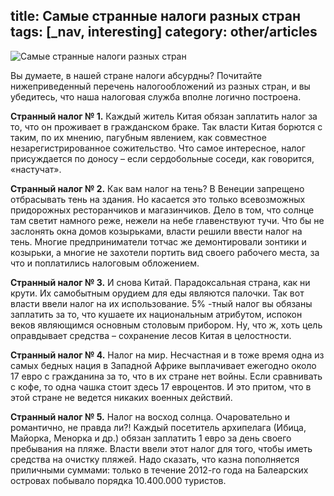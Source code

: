 title: Самые странные налоги разных стран
tags: [_nav, interesting]
category: other/articles
---

![Самые странные налоги разных стран](/img/content/articles/article19.jpg)

Вы думаете, в нашей стране налоги абсурдны? Почитайте нижеприведенный перечень налогообложений из разных стран, и вы убедитесь, что наша налоговая служба вполне логично построена. 


**Странный налог № 1.** Каждый житель Китая обязан заплатить налог за то, что он проживает в гражданском браке. Так власти Китая борются с таким, по их мнению, пагубным явлением, как совместное незарегистрированное сожительство. Что самое интересное, налог присуждается по доносу – если сердобольные соседи, как говорится, «настучат».


**Странный налог № 2.** Как вам налог на тень? В Венеции запрещено отбрасывать тень на здания. Но касается это только всевозможных придорожных ресторанчиков и магазинчиков. Дело в том, что солнце там светит намного реже, нежели на небе главенствуют тучи. Что бы не заслонять окна домов козырьками, власти решили ввести налог на тень. Многие предприниматели тотчас же демонтировали зонтики и козырьки, а многие не захотели портить вид своего рабочего места, за что и поплатились налоговым обложением.


**Странный налог № 3.** И снова Китай. Парадоксальная страна, как ни крути. Их самобытным орудием для еды являются палочки. Так вот власти ввели налог на их использование. 5% -тный налог вы обязаны заплатить за то, что кушаете их национальным атрибутом, испокон веков являющимся основным столовым прибором. Ну, что ж, хоть цель оправдывает средства – сохранение лесов Китая в целостности. 


**Странный налог № 4.** Налог на мир. Несчастная и в тоже время одна из самых бедных нация в Западной Африке выплачивает ежегодно около 17 евро с гражданина за то, что в их стране нет войны. Если сравнивать с кофе, то одна чашка стоит здесь 17 евроцентов. И это притом, что в этой стране не ведется никаких военных действий.


**Странный налог № 5.** Налог на восход солнца. Очаровательно и романтично, не правда ли?! Каждый посетитель архипелага (Ибица, Майорка, Менорка и др.) обязан заплатить 1 евро за день своего пребывания на пляже. Власти ввели этот налог для того, чтобы иметь средства на очистку пляжей. Надо сказать, что казна пополняется приличными суммами: только в течение 2012-го года на Балеарских островах побывало порядка 10.400.000 туристов.

